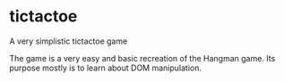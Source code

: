 # tictactoe
A very simplistic tictactoe game

The game is a very easy and basic recreation of the Hangman game. Its purpose mostly is to learn about DOM manipulation.
